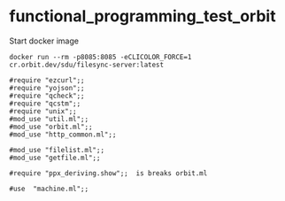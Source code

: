 # functional_programming_test_orbit

Start docker image
```
docker run --rm -p8085:8085 -eCLICOLOR_FORCE=1 cr.orbit.dev/sdu/filesync-server:latest
```

```
#require "ezcurl";;
#require "yojson";;
#require "qcheck";;
#require "qcstm";;
#require "unix";;
#mod_use "util.ml";;
#mod_use "orbit.ml";;
#mod_use "http_common.ml";;

#mod_use "filelist.ml";;
#mod_use "getfile.ml";;

#require "ppx_deriving.show";;  is breaks orbit.ml

#use  "machine.ml";;
```